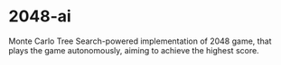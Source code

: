 # 2048-ai
Monte Carlo Tree Search-powered implementation of 2048 game, that plays the game autonomously, aiming to achieve the highest score.

